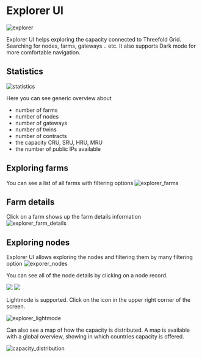 # Explorer UI

![explorer](dashboard/img/explorer_basics_.png)

Explorer UI helps exploring the capacity connected to Threefold Grid. Searching for nodes, farms, gateways .. etc. It also supports Dark mode for more comfortable navigation.

## Statistics

![statistics](dashboard/img/explorer_basics_2.png)

Here you can see generic overview about

- number of farms
- number of nodes
- number of gateways
- number of twins
- number of contracts
- the capacity CRU, SRU, HRU, MRU
- the number of public IPs available

## Exploring farms

You can see a list of all farms with filtering options
![explorer_farms](dashboard/img/explorer_farms.png)

## Farm details

Click on a farm shows up the farm details information
![explorer_farm_details](dashboard/img/explorer_farm_details.png)

## Exploring nodes

Explorer UI allows exploring the nodes and filtering them by many filtering option
![exporer_nodes](dashboard/img/explorer_basics_.png)

You can see all of the node details by clicking on a node record.

![ ](dashboard/img/node_detail_.png)
![ ](dashboard/img/node_detail_1.png)

Lightmode is supported. Click on the icon in the upper right corner of the screen.

![explorer_lightmode](dashboard/img/explorer_darkmode.png)

Can also see a map of how the capacity is distributed.
A map is available with a global overview, showing in which countries capacity is offered.

![capacity_distribution](dashboard/img/explorer_nodes_distribution.png)
